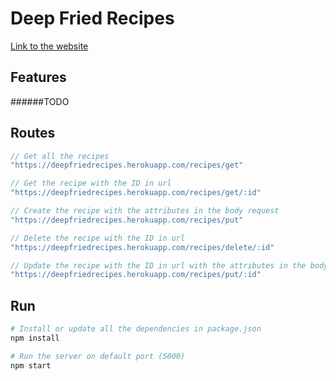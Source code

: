 # Deep Fried Recipes

<a href="https://deepfriedrecipes.herokuapp.com">Link to the website</a>
## Features
######TODO

## Routes

```js
// Get all the recipes
"https://deepfriedrecipes.herokuapp.com/recipes/get"
```

```js
// Get the recipe with the ID in url
"https://deepfriedrecipes.herokuapp.com/recipes/get/:id"
```

```js
// Create the recipe with the attributes in the body request
"https://deepfriedrecipes.herokuapp.com/recipes/put"
```

```js
// Delete the recipe with the ID in url
"https://deepfriedrecipes.herokuapp.com/recipes/delete/:id"
```

```js
// Update the recipe with the ID in url with the attributes in the body request
"https://deepfriedrecipes.herokuapp.com/recipes/put/:id"
```

## Run

``` bash
# Install or update all the dependencies in package.json
npm install

# Run the server on default port (5000)
npm start
```